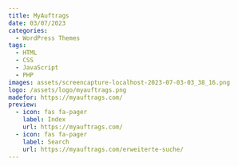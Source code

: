 ```yaml
---
title: MyAuftrags
date: 03/07/2023
categories: 
  - WordPress Themes
tags:
  - HTML
  - CSS
  - JavaScript
  - PHP
images: assets/screencapture-localhost-2023-07-03-03_38_16.png
logo: /assets/logo/myauftrags.png
madefor: https://myauftrags.com/
preview:
  - icon: fas fa-pager
    label: Index
    url: https://myauftrags.com/
  - icon: fas fa-pager
    label: Search
    url: https://myauftrags.com/erweiterte-suche/
---
```

